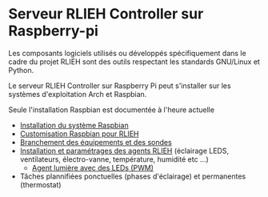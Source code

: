 # Serveur RLIEH Controller sur Raspberry-pi

Les composants logiciels utilisés ou développés spécifiquement dans le cadre du projet RLIEH sont des outils respectant les standards GNU/Linux et Python. 

Le serveur RLIEH Controller sur Raspberry Pi peut s'installer sur les systèmes d'exploitation Arch et Raspbian.

Seule l'installation Raspbian est documentée à l'heure actuelle
 
* [Installation du système Raspbian](raspberry-pi/installation_raspbian.md)
* [Customisation Raspbian pour RLIEH](raspberry-pi/installation_systeme_rlieh_sur_raspberry_pi.md)
* [Branchement des équipements et des sondes](raspberry-pi/rlieh-raspberry-pi-hat.md)
* [Installation et paramétrages des agents RLIEH](raspberry-pi/parametrage_serveur_rlieh.md) (éclairage LEDS, ventilateurs, électro-vanne, température, humidité etc ...)
  * [Agent lumière avec des LEDs (PWM)](agent-pwm-light.md)
* Tâches  plannifiées ponctuelles (phases d'éclairage) et permanentes (thermostat)

